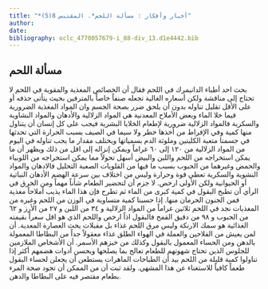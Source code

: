 ```yaml
---
title: "*أخبار وأفكار : مسألة اللحم*. المقتبس 8(5)"
author: 
date: 
bibliography: oclc_4770057679-i_88-div_13.d1e4442.bib
---
```




##  مسألة اللحم 


  بحث  احد  أطباء الدانيمرك في اللحم فقال أن الخصائص المغذية والمقوية في اللحم لا تحتاج إلى مناقشة ولكن أسعاره الغالية تجعله صنفاً خاصاً بالمترفين بحيث يتأتى حذفه أو على الأقل تقليل تناوله بدون أن يلحق ضرر بصحة الجسم وان المواد المغذية الضرورية فيما خلا الماء وبعض الأملاح المعدنية هي المواد الزلالية والأدهان والمواد النشاوية والسكرية فالمواد الزلالية ضرورية لإطعام الخلايا البشرية فيجب على كل إنسان أن يتناول منها كمية وفي الإفراط من أخذها خطر ولا سيما في الصيف بسبب الحرارة التي تحدثها في جسمنا متعبة الكليتين وملوثة الدم بسمياتها ويختلف مقدار ما يجب تناوله في اليوم من المواد الزلالية من  ١٢٠  إلى  ٦٠  غراماً ويمكن إنزاله إلى اقل من ذلك ويظهر أن ما يمكن استخراجه من اللحم واللبن والبيض أسهل تحولاً مما يمكن استخراجه من اللوبياء والحمض وغيرهما من الحبوب بسبب ما فيها من القلويات الصعبة التحليل فالادهان والمواد النشوية والسكرية تعطي قوة وحرارة وليس من اختلاف بين سرعة الهضم الأدهان النباتية أو الحيوانية ولكن الأولى ارخص. لا جزم أن لتحضير الطعام شأناً مهماً ومن الخرق في الرأي أن تطبخ البقول في كمية كبرى من الماء ثم تطرح فإن هذا الماء يذيب أملاحاً مغذية فمن الجنون الحرمان منها. إذا حسبنا كمية متساوية في الوزن من اللحم وغيره من المغذيات نجد في اللحم  ثلاثين  غراماً من المواد الزلالية و  ٣٤  من اللبن و  ٢٧  من الأرز و  ٦٢  من الحبوب و  ٩٨  من دقيق القمح فالبقول اذاً ارخص واللحم الذي هو اقل سعراً بقيمته الغذائية هو سمك الارنكة وليس مرق اللحم غذاء بل مقبلات يحث العصارة المعدية. أن لمن يعيش من الفلاحين والعملة في الهواء الطلق غذاء معقولاً جداً من البطاطا المعمولة بالدهن ومن الحساء المعمول بالبقول وكذلك من خبزهم الأسمر. أن الأشخاص الملازمين للجلوس الذين تحتاج شهوتهم للطعام تعالج بما يصلحها ويحسن أدوات هضمهم أكثر إذا تناولوا كمية قليلة من اللحم بيد أن الطباخات الماهرات يستطعن أن يجعلن لحساء البقول طعماً كافياً للاستغناء عن هذا المشهي. ولقد ثبت أن من الممكن أن تجود صحة المرء بطعام مقتصر فيه على البطاطا والدهن. 
